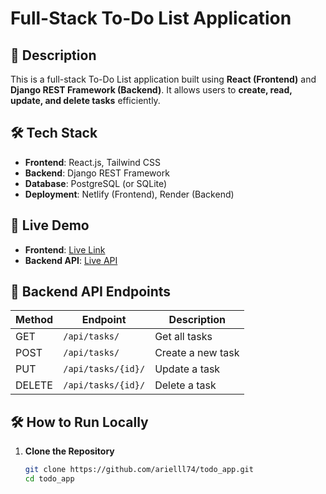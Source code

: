 # Full-Stack To-Do List Application

## 📌 Description
This is a full-stack To-Do List application built using **React (Frontend)** and **Django REST Framework (Backend)**. It allows users to **create, read, update, and delete tasks** efficiently.

## 🛠️ Tech Stack
- **Frontend**: React.js, Tailwind CSS
- **Backend**: Django REST Framework
- **Database**: PostgreSQL (or SQLite)
- **Deployment**: Netlify (Frontend), Render (Backend)

## 🚀 Live Demo
- **Frontend**: [Live Link](https://your-frontend-link.netlify.app)  
- **Backend API**: [Live API](https://your-backend-link.onrender.com)  

## 📌 Backend API Endpoints
| Method | Endpoint | Description |
|--------|---------|-------------|
| GET | `/api/tasks/` | Get all tasks |
| POST | `/api/tasks/` | Create a new task |
| PUT | `/api/tasks/{id}/` | Update a task |
| DELETE | `/api/tasks/{id}/` | Delete a task |

## 🛠️ How to Run Locally
1. **Clone the Repository**  
   ```sh
   git clone https://github.com/arielll74/todo_app.git
   cd todo_app
